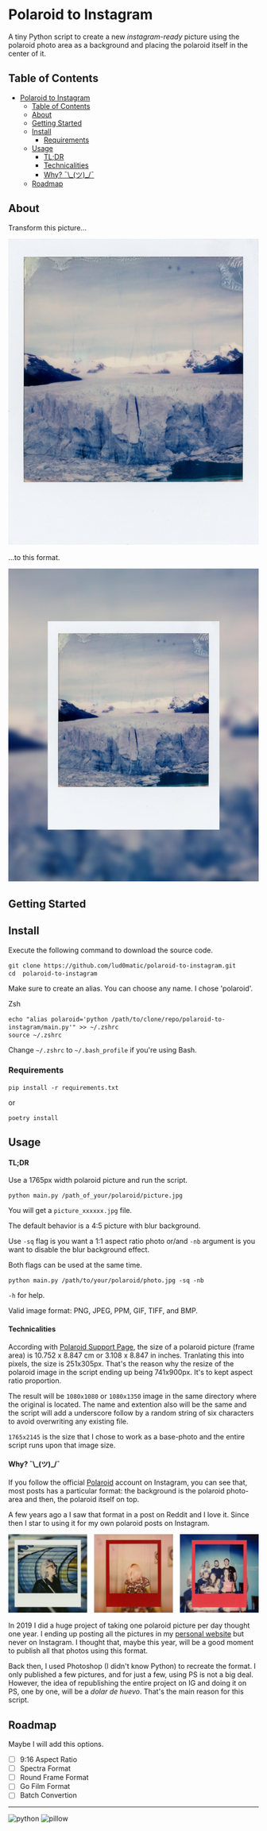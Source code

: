 # Polaroid to Instagram

A tiny Python script to create a new _instagram-ready_ picture using the polaroid photo area as a background and placing the polaroid itself in the center of it.

## Table of Contents

- [Polaroid to Instagram](#polaroid-to-instagram)
  - [Table of Contents](#table-of-contents)
  - [About](#about)
  - [Getting Started](#getting-started)
  - [Install](#install)
    - [Requirements](#requirements)
  - [Usage](#usage)
      - [TL;DR](#tldr)
      - [Technicalities](#technicalities)
      - [Why? ¯\\\_(ツ)\_/¯](#why-_ツ_)
  - [Roadmap](#roadmap)

## About

Transform this picture...

![Alt text](assets/images/polaroid_024.JPG)

...to this format.

![Alt text](assets/images/polaroid_024_vktvnh.JPG)

## Getting Started

## Install

Execute the following command to download the source code.

```
git clone https://github.com/lud0matic/polaroid-to-instagram.git
cd  polaroid-to-instagram
```

Make sure to create an alias. You can choose any name. I chose 'polaroid'.

Zsh

``` shell
echo "alias polaroid='python /path/to/clone/repo/polaroid-to-instagram/main.py'" >> ~/.zshrc
source ~/.zshrc
```

Change `~/.zshrc` to `~/.bash_profile` if you're using Bash.

### Requirements

``` shell
pip install -r requirements.txt
```

or

```shell
poetry install
```

## Usage

#### TL;DR

Use a 1765px width polaroid picture and run the script.

``` shell
python main.py /path_of_your/polaroid/picture.jpg
```

You will get a `picture_xxxxxx.jpg` file.

The default behavior is a 4:5 picture with blur background.

Use `-sq` flag is you want a 1:1 aspect ratio photo or/and `-nb` argument is you want to disable the blur background effect.

Both flags can be used at the same time.

```shell
python main.py /path/to/your/polaroid/photo.jpg -sq -nb
```

`-h` for help.

Valid image format: PNG, JPEG, PPM, GIF, TIFF, and BMP.

#### Technicalities

According with [Polaroid Support Page](https://support.polaroid.com/hc/en-us/articles/115012363647-What-are-Polaroid-photo-dimensions-), the size of a polaroid picture (frame area) is 10.752 x 8.847 cm or 3.108 x 8.847 in inches. Tranlating this into pixels, the size is 251x305px. That's the reason why the resize of the polaroid image in the script ending up being 741x900px. It's to kept aspect ratio proportion.

The result will be `1080x1080` or `1080x1350` image in the same directory where the original is located. The name and extention also will be the same and the script will add a underscore follow by a random string of six characters to avoid overwriting any existing file.

`1765x2145` is the size that I chose to work as a base-photo and the entire script runs upon that image size.

#### Why? ¯\\\_(ツ)_/¯

If you follow the official [Polaroid](https://www.instagram.com/polaroid/) account on Instagram, you can see that, most posts has a particular format: the background is the polaroid photo-area and then, the polaroid itself on top.

A few years ago a I saw that format in a post on Reddit and I love it. Since then I star to using it for my own polaroid posts on Instagram.

![Alt text](assets/images/grid_ig.png)

In 2019 I did a huge project of taking one polaroid picture per day thought one year. I ending up posting all the pictures in my [personal website](https://gastonabril.com.ar/category/365-polaroids/) but never on Instagram. I thought that, maybe this year, will be a good moment to publish all that photos using this format.

Back then, I used Photoshop (I didn't know Python) to recreate the format. I only published a few pictures, and for just a few, using PS is not a big deal. However, the idea of republishing the entire project on IG and doing it on PS, one by one, will be a _dolar de huevo_. That's the main reason for this script.

## Roadmap

Maybe I will add this options.

- [ ] 9:16 Aspect Ratio
- [ ] Spectra Format
- [ ] Round Frame Format
- [ ] Go Film Format
- [ ] Batch Convertion

---

![python](https://badgen.net/badge/python/3.11.4/blue) ![pillow](https://badgen.net/badge/pillow/10.0.0/green)